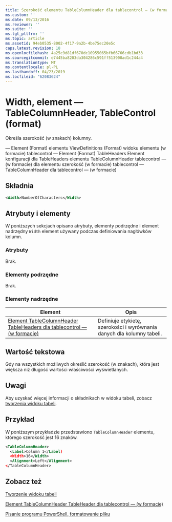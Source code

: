 ```yaml
---
title: Szerokość elementu TableColumnHeader dla tablecontrol — (w formacie) | Dokumentacja firmy Microsoft
ms.custom: ''
ms.date: 09/13/2016
ms.reviewer: ''
ms.suite: ''
ms.tgt_pltfrm: ''
ms.topic: article
ms.assetid: 94eb0535-8002-4f17-9a2b-4be75ec20e5c
caps.latest.revision: 18
ms.openlocfilehash: 4a25c9d81df670dc10955065bfb66766cdb1bd33
ms.sourcegitcommit: e7445ba8203da304286c591ff513900ad1c244a4
ms.translationtype: MT
ms.contentlocale: pl-PL
ms.lasthandoff: 04/23/2019
ms.locfileid: "62083624"
---
```

# <a name="width-element-for-tablecolumnheader-for-tablecontrol-format"></a>Width, element — TableColumnHeader, TableControl (format)

Określa szerokość (w znakach) kolumny.

— Element (Format) elementu ViewDefinitions (Format) widoku elementu (w formacie) tablecontrol — Element (Format) TableHeaders Element konfiguracji dla TableHeaders elementu TableColumnHeader tablecontrol — (w formacie) dla elementu szerokość (w formacie) tablecontrol — TableColumnHeader dla tablecontrol — (w formacie)

## <a name="syntax"></a>Składnia

```xml
<Width>NumberOfCharacters</Width>
```

## <a name="attributes-and-elements"></a>Atrybuty i elementy

W poniższych sekcjach opisano atrybuty, elementy podrzędne i element nadrzędny `Width` element używany podczas definiowania nagłówków kolumn.

### <a name="attributes"></a>Atrybuty

Brak.

### <a name="child-elements"></a>Elementy podrzędne

Brak.

### <a name="parent-elements"></a>Elementy nadrzędne

|Element|Opis|
|-------------|-----------------|
|[Element TableColumnHeader TableHeaders dla tablecontrol — (w formacie)](./tablecolumnheader-element-format.md)|Definiuje etykietę, szerokości i wyrównania danych dla kolumny tabeli.|

## <a name="text-value"></a>Wartość tekstowa

Gdy na wszystkich możliwych określić szerokość (w znakach), która jest większa niż długość wartości właściwości wyświetlanych.

## <a name="remarks"></a>Uwagi

Aby uzyskać więcej informacji o składnikach w widoku tabeli, zobacz [tworzenia widoku tabeli](./creating-a-table-view.md).

## <a name="example"></a>Przykład

W poniższym przykładzie przedstawiono `TableColumnHeader` elementu, którego szerokość jest 16 znaków.

```xml
<TableColumnHeader>
  <Label>Column 1</Label)
  <Width>16</Width>
  <Alignment>Left</Alignment>
</TableColumnHeader>
```

## <a name="see-also"></a>Zobacz też

[Tworzenie widoku tabeli](./creating-a-table-view.md)

[Element TableColumnHeader TableHeader dla tablecontrol — (w formacie)](./tablecolumnheader-element-format.md)

[Pisanie programu PowerShell, formatowanie pliku](./writing-a-powershell-formatting-file.md)
